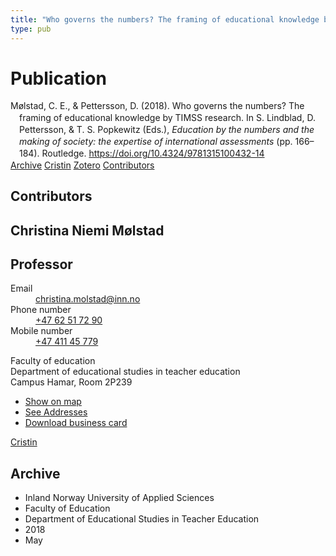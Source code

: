 ```yaml
---
title: "Who governs the numbers? The framing of educational knowledge by TIMSS research"
type: pub
---
```

<h1>Publication</h1>
<article id="csl-bib-container-HL8FJX3E" class="csl-bib-container">
  <div class="csl-bib-body" style="line-height: 1.35; padding-left: 1em; text-indent:-1em;">
  <div class="csl-entry">M&#xF8;lstad, C. E., &amp; Pettersson, D. (2018). Who governs the numbers? The framing of educational knowledge by TIMSS research. In S. Lindblad, D. Pettersson, &amp; T. S. Popkewitz (Eds.), <i>Education by the numbers and the making of society: the expertise of international assessments</i> (pp. 166&#x2013;184). Routledge. <a href="https://doi.org/10.4324/9781315100432-14">https://doi.org/10.4324/9781315100432-14</a></div>
</div>
  <div class="csl-bib-buttons">
    <a href="#taxonomy-article-HL8FJX3E" class="csl-bib-button">Archive</a>
    <a href="https://app.cristin.no/results/show.jsf?id=1584192" alt="Cristin URL" class="csl-bib-button">Cristin</a>
    <a href="http://zotero.org/groups/5022929/items/HL8FJX3E" alt="Zotero URL" class="csl-bib-button">Zotero</a>
    <a href="#contributors-article-HL8FJX3E" class="csl-bib-button">Contributors</a>
  </div>
  <div id="csl-bib-meta-container-HL8FJX3E"></div>
</article>
<div id="csl-bib-meta-HL8FJX3E" class="csl-bib-meta">
  <article id="contributors-article-HL8FJX3E" class="contributors-article">
    <h1>Contributors</h1>
    <div class="personas">
<div class="vrtx-hinn-person-card">
<div class="photo">
<i class="lar la-user-circle missing-person"></i>
</div>
<div class="info">
<hgroup><h1>Christina Niemi Mølstad</h1>
<h2>Professor</h2>
</hgroup><dl>
<dt>Email</dt>
<dd>
<a href="mailto:christina.molstad@inn.no">christina.molstad@inn.no</a>
</dd>
<dt>Phone number</dt>
<dd><a href="tel:+4762517290">
+47 62 51 72 90
</a></dd>
<dt>Mobile number</dt>
<dd><a href="tel:+4741145779">
+47 411 45 779
</a></dd>
</dl>
<p>
Faculty of education<br>
Department of educational studies in teacher education<br>
Campus Hamar,
Room 2P239
</p>
<ul class="vrtx-hinn-links">
<li><a href="https://www.google.com/maps?q=60.796004,11.072099">Show on map</a></li>
<li><a href="https://www.inn.no/english/find-an-employee/christina-molstad.html#vrtx-hinn-addresses">See Addresses</a></li>
<li><a href="https://www.inn.no/english/find-an-employee/christina-molstad.html?vrtx=vcf">Download business card</a></li>
</ul>
</div>
</div>
<a href="https://app.cristin.no/persons/show.jsf?id=5325" alt="Cristin URL" class="personas-cristin">Cristin</a>
</div>
  </article>
  <article id="taxonomy-article-HL8FJX3E" class="taxonomy-article">
    <h1>Archive</h1>
    <ul>
      <li>Inland Norway University of Applied Sciences</li>
      <li>Faculty of Education</li>
      <li>Department of Educational Studies in Teacher Education</li>
      <li>2018</li>
      <li>May</li>
    </ul>
  </article>
</div>
